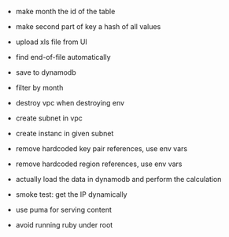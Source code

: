 

 - make month the id of the table
 - make second part of key a hash of all values
 - upload xls file from UI
 - find end-of-file automatically
 - save to dynamodb
 - filter by month


 - destroy vpc when destroying env
 - create subnet in vpc
 - create instanc in given subnet

 - remove hardcoded key pair references, use env vars
 - remove hardcoded region references, use env vars

 - actually load the data in dynamodb and perform the calculation

 - smoke test: get the IP dynamically
 - use puma for serving content
 - avoid running ruby under root
